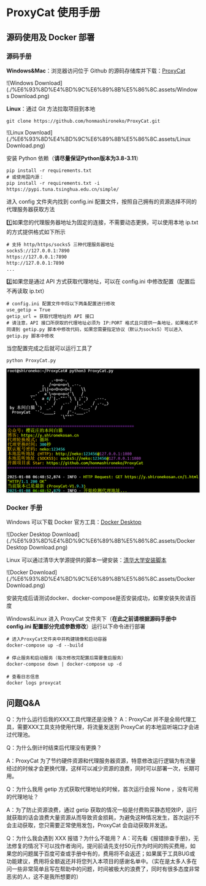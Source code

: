 # ProxyCat 使用手册

## 源码使用及 Docker 部署

### 源码手册

**Windows&Mac**：浏览器访问位于 Github 的源码存储库并下载：[ProxyCat](https://github.com/honmashironeko/ProxyCat)

![Windows Download](./%E6%93%8D%E4%BD%9C%E6%89%8B%E5%86%8C.assets/Windows Download.png)

**Linux**：通过 Git 方法拉取项目到本地

```
git clone https://github.com/honmashironeko/ProxyCat.git
```

![Linux Download](./%E6%93%8D%E4%BD%9C%E6%89%8B%E5%86%8C.assets/Linux Download.png)

安装 Python 依赖（**请尽量保证Python版本为3.8-3.11**）

```
pip install -r requirements.txt
# 或使用国内源：
pip install -r requirements.txt -i https://pypi.tuna.tsinghua.edu.cn/simple/
```

进入 config 文件夹内找到 config.ini 配置文件，按照自己拥有的资源选择不同的代理服务器获取方法

1️⃣如果您的代理服务器地址为固定的连接，不需要动态更换，可以使用本地 ip.txt 的方式提供格式如下所示

```
# 支持 http/https/socks5 三种代理服务器地址
socks5://127.0.0.1:7890
https://127.0.0.1:7890
http://127.0.0.1:7890
...
```

2️⃣如果您是通过 API 方式获取代理地址，可以在 config.ini 中修改配置（配置后不再读取 ip.txt）

```
# config.ini 配置文件中将以下两条配置进行修改
use_getip = True
getip_url = 获取代理地址的 API 接口
# 请注意，API 接口所获取的代理地址必须为 IP:PORT 格式且只提供一条地址，如果格式不同请到 getip.py 脚本中修改代码，如果您需要指定协议（默认为socks5）可以进入 getip.py 脚本中修改
```

当您配置完成之后就可以运行工具了

```
python ProxyCat.py
```

![Run](./%E6%93%8D%E4%BD%9C%E6%89%8B%E5%86%8C.assets/Run.png)

### Docker 手册

Windows 可以下载 Docker 官方工具：[Docker Desktop](docs.dockerd.com.cn)

![Docker Desktop Download](./%E6%93%8D%E4%BD%9C%E6%89%8B%E5%86%8C.assets/Docker Desktop Download.png)

Linux 可以通过清华大学源提供的脚本一键安装：[清华大学安装脚本](https://mirrors.tuna.tsinghua.edu.cn/help/docker-ce/)

![Docker Download](./%E6%93%8D%E4%BD%9C%E6%89%8B%E5%86%8C.assets/Docker Download.png)

安装完成后请测试docker、docker-compose是否安装成功，如果安装失败请百度

Windows&Linux 进入 ProxyCat 文件夹下（**在此之前请根据源码手册中 config.ini 配置部分完成参数修改**）运行以下命令进行部署

```
# 进入ProxyCat文件夹中并构建镜像和启动容器
docker-compose up -d --build

# 停止服务和启动服务（每次修改完配置后需要重启服务）
docker-compose down | docker-compose up -d

# 查看日志信息
docker logs proxycat
```

## 问题Q&A

Q：为什么运行后我的XXX工具代理还是没换？
A：ProxyCat 并不是全局代理工具，需要XXX工具支持使用代理，将流量发送到 ProxyCat 的本地监听端口才会进过代理池。



Q：为什么倒计时结束后代理没有更换？

A：ProxyCat 为了节约硬件资源和代理服务器资源，特意修改运行逻辑为有流量经过的时候才会更换代理，这样可以减少资源的浪费，同时可以部署一次，长期可用。



Q：为什么我用 getip 方式获取代理地址的时候，首次运行会报 None ，没有可用的代理地址？

A：为了防止资源浪费，通过 getip 获取的情况一般是付费购买静态短效IP，运行就获取的话会浪费大量资源从而导致资金损耗，为避免这种情况发生，首次运行不会主动获取，您只需要正常使用发包，ProxyCat 会自动获取并发送。



Q：为什么我会遇到 XXX 报错？为什么不能用？
A：可先看《报错排查手册》，无法修复的情况下可以找作者询问，提问前请先支付50元作为时间的购买费用，如果您的问题属于百度可查或手册中有的，费用将不会返还；如果属于工具BUG或功能建议，费用将全额返还并将您列入本项目的感谢名单中。（实在是太多人多在问一些非常简单且写在帮助中的问题，时间被极大的浪费了，同时有很多态度非常恶劣的人，这不是我所想要的） 